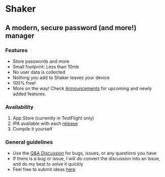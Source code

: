# Shaker
## A modern, secure password (and more!) manager

### Features
- Store passwords and more
- Small footprint: Less than 10mb
- No user data is collected
- Nothing you add to Shaker leaves your device
- 100% free!
- More on the way! Check [Announcements](https://github.com/Gabriel-H4/Shaker/discussions/categories/announcements) for upcoming and newly added features.

### Availability
1. App Store (currently in TestFlight only)
2. IPA available with each [release](https://github.com/Gabriel-H4/Shaker/releases)
3. Compile it yourself

### General guidelines
- Use the [Q&A Discussion](https://github.com/Gabriel-H4/Shaker/discussions/categories/q-a) for bugs, issues, or any questions you have
- If there is a bug or issue, I will do convert the discussion into an Issue, and do my best to solve it quickly
- Feel free to submit ideas [here](https://github.com/Gabriel-H4/Shaker/discussions/categories/ideas)
